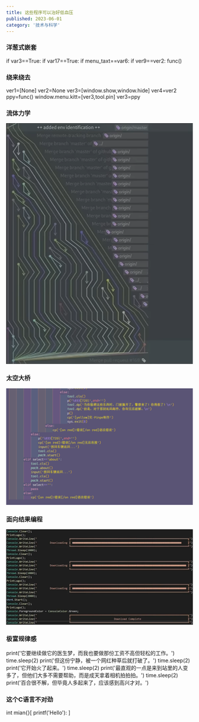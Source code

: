 ```yaml
---
title: 这些程序可以治好低血压
published: 2023-06-01
category: '技术与科学'
---
```


### 洋葱式嵌套

if var3==True:
    if var17==True:
        if menu_taxt==var6:
            if ver9==ver2:
                func()

### 绕来绕去

ver1=&#91;None]
ver2=None
ver3=&#91;window.show,window.hide]
ver4=ver2
ppy=func()
window.menu.kitt=&#91;ver3,tool.pin]
ver3=ppy

### 流体力学

![](images/屏幕截图-2023-06-01-231547.png)

### 太空大桥

![](images/屏幕截图-2023-06-01-231741-1024x640.png)

### 面向结果编程

![](images/屏幕截图-2023-06-01-232033-1024x523.png)

### 极富规律感

print('它要继续做它的医生梦，而我也要做那份工资不高但轻松的工作。')
time.sleep(2)
print('但这份宁静，被一个网红种草后就打破了。')
time.sleep(2)
print('它开始火了起来。')
time.sleep(2)
print('最直观的一点是来到站里的人变多了，但他们大多不需要帮助，而是成天拿着相机拍拍拍。')
time.sleep(2)
print('百合很不解，但毕竟人多起来了，应该感到高兴才对。')

### 这个C语言不对劲

int mian{}&#91;
printf('Hello'):
]